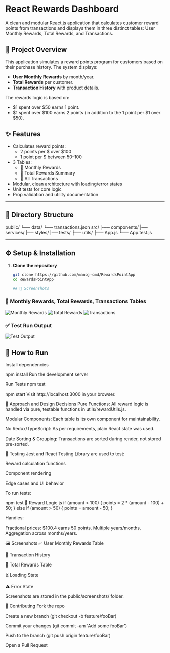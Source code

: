 # React Rewards Dashboard

A clean and modular React.js application that calculates customer reward points from transactions and displays them in three distinct tables: User Monthly Rewards, Total Rewards, and Transactions.

## 🚀 Project Overview

This application simulates a reward points program for customers based on their purchase history. The system displays:
- **User Monthly Rewards** by month/year.
- **Total Rewards** per customer.
- **Transaction History** with product details.

The rewards logic is based on:
- $1 spent over $50 earns 1 point.
- $1 spent over $100 earns 2 points (in addition to the 1 point per $1 over $50).

## ✨ Features

- Calculates reward points:
  - 2 points per $ over $100
  - 1 point per $ between $50–$100
- 3 Tables:
  - 📆 Monthly Rewards
  - 🧮 Total Rewards Summary
  - 📜 All Transactions
- Modular, clean architecture with loading/error states
- Unit tests for core logic
- Prop validation and utility documentation

---

## 📁 Directory Structure

public/
  └── data/
      └── transactions.json
src/
  ├── components/
  |── services/
  |── styles/
  |── tests/
  ├── utils/
  ├── App.js
  └── App.test.js


---

## ⚙️ Setup & Installation

1. **Clone the repository**
   ```bash
   git clone https://github.com/manoj-cmd/RewardsPointApp
   cd RewardsPointApp
   
   ## 📸 Screenshots

### 🧾 Monthly Rewards, Total Rewards, Transactions Tables

![Monthly Rewards](./screenshots/monthly-rewards.png)
![Total Rewards](./screenshots/total-rewards.png)
![Transactions](./screenshots/transactions.png)

### ✅ Test Run Output

![Test Output](./screenshots/test-result.png)

## 🔧 How to Run
   
Install dependencies

npm install
Run the development server

Run Tests
npm test

npm start
Visit http://localhost:3000 in your browser.

🧠 Approach and Design Decisions
Pure Functions: All reward logic is handled via pure, testable functions in utils/rewardUtils.js.

Modular Components: Each table is its own component for maintainability.

No Redux/TypeScript: As per requirements, plain React state was used.

Date Sorting & Grouping: Transactions are sorted during render, not stored pre-sorted.

🧪 Testing
Jest and React Testing Library are used to test:

Reward calculation functions

Component rendering

Edge cases and UI behavior

To run tests:

npm test
🧮 Reward Logic
js
if (amount > 100) {
  points = 2 * (amount - 100) + 50;
} else if (amount > 50) {
  points = amount - 50;
}

Handles:

Fractional prices: $100.4 earns 50 points.
Multiple years/months.
Aggregation across months/years.

🖼️ Screenshots
✅ User Monthly Rewards Table

🧾 Transaction History

🧮 Total Rewards Table

⏳ Loading State

⚠️ Error State

Screenshots are stored in the public/screenshots/ folder.

🤝 Contributing
Fork the repo

Create a new branch (git checkout -b feature/fooBar)

Commit your changes (git commit -am 'Add some fooBar')

Push to the branch (git push origin feature/fooBar)

Open a Pull Request